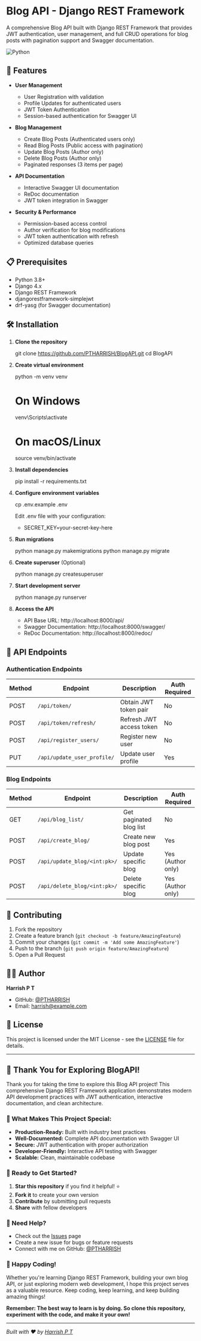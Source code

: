 # Blog API - Django REST Framework

A comprehensive Blog API built with Django REST Framework that provides JWT authentication, user management, and full CRUD operations for blog posts with pagination support and Swagger documentation.

![Python](https://img.shields.io/badge/Python-80.9%25-blue)


## 🚀 Features

- **User Management**
  - User Registration with validation
  - Profile Updates for authenticated users
  - JWT Token Authentication
  - Session-based authentication for Swagger UI

- **Blog Management**
  - Create Blog Posts (Authenticated users only)
  - Read Blog Posts (Public access with pagination)
  - Update Blog Posts (Author only)
  - Delete Blog Posts (Author only)
  - Paginated responses (3 items per page)

- **API Documentation**
  - Interactive Swagger UI documentation
  - ReDoc documentation
  - JWT token integration in Swagger

- **Security & Performance**
  - Permission-based access control
  - Author verification for blog modifications
  - JWT token authentication with refresh
  - Optimized database queries

## 📋 Prerequisites

- Python 3.8+
- Django 4.x
- Django REST Framework
- djangorestframework-simplejwt
- drf-yasg (for Swagger documentation)

## 🛠️ Installation

1. **Clone the repository**
   
   git clone https://github.com/PTHARRISH/BlogAPI.git
   cd BlogAPI

2. **Create virtual environment**
   
   python -m venv venv
   
   # On Windows
   venv\Scripts\activate
   
   # On macOS/Linux
   source venv/bin/activate

3. **Install dependencies**
   
   pip install -r requirements.txt

4. **Configure environment variables**
   
   cp .env.example .env
   
   Edit .env file with your configuration:
   - SECRET_KEY=your-secret-key-here

5. **Run migrations**
   
   python manage.py makemigrations
   python manage.py migrate

6. **Create superuser** (Optional)
   
   python manage.py createsuperuser

7. **Start development server**
   
   python manage.py runserver

8. **Access the API**
   - API Base URL: http://localhost:8000/api/
   - Swagger Documentation: http://localhost:8000/swagger/
   - ReDoc Documentation: http://localhost:8000/redoc/

## 📡 API Endpoints

### Authentication Endpoints

| Method | Endpoint | Description | Auth Required |
|--------|----------|-------------|---------------|
| POST | `/api/token/` | Obtain JWT token pair | No |
| POST | `/api/token/refresh/` | Refresh JWT access token | No |
| POST | `/api/register_users/` | Register new user | No |
| PUT | `/api/update_user_profile/` | Update user profile | Yes |

### Blog Endpoints

| Method | Endpoint | Description | Auth Required |
|--------|----------|-------------|---------------|
| GET | `/api/blog_list/` | Get paginated blog list | No |
| POST | `/api/create_blog/` | Create new blog post | Yes |
| POST | `/api/update_blog/<int:pk>/` | Update specific blog | Yes (Author only) |
| POST | `/api/delete_blog/<int:pk>/` | Delete specific blog | Yes (Author only) |




## 🤝 Contributing

1. Fork the repository
2. Create a feature branch (`git checkout -b feature/AmazingFeature`)
3. Commit your changes (`git commit -m 'Add some AmazingFeature'`)
4. Push to the branch (`git push origin feature/AmazingFeature`)
5. Open a Pull Request

## 👨‍💻 Author

**Harrish P T**
- GitHub: [@PTHARRISH](https://github.com/PTHARRISH)
- Email: harrish@example.com

## 📝 License

This project is licensed under the MIT License - see the [LICENSE](LICENSE) file for details.

---

## 🎉 Thank You for Exploring BlogAPI!

Thank you for taking the time to explore this Blog API project! This comprehensive Django REST Framework application demonstrates modern API development practices with JWT authentication, interactive documentation, and clean architecture.

### 🌟 What Makes This Project Special:

- **Production-Ready:** Built with industry best practices
- **Well-Documented:** Complete API documentation with Swagger UI
- **Secure:** JWT authentication with proper authorization
- **Developer-Friendly:** Interactive API testing with Swagger
- **Scalable:** Clean, maintainable codebase

### 🚀 Ready to Get Started?

1. **Star this repository** if you find it helpful! ⭐
2. **Fork it** to create your own version
3. **Contribute** by submitting pull requests
4. **Share** with fellow developers

### 💬 Need Help?

- Check out the [Issues](https://github.com/PTHARRISH/BlogAPI/issues) page
- Create a new issue for bugs or feature requests
- Connect with me on GitHub: [@PTHARRISH](https://github.com/PTHARRISH)

### 🎯 Happy Coding!

Whether you're learning Django REST Framework, building your own blog API, or just exploring modern web development, I hope this project serves as a valuable resource. Keep coding, keep learning, and keep building amazing things!

**Remember: The best way to learn is by doing. So clone this repository, experiment with the code, and make it your own!**

---

*Built with ❤️ by [Harrish P T](https://github.com/PTHARRISH)*
